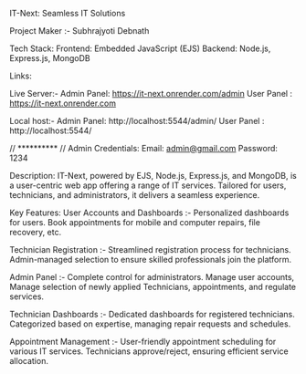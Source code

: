 
IT-Next: Seamless IT Solutions

Project Maker :- Subhrajyoti Debnath


Tech Stack:
Frontend: Embedded JavaScript (EJS)
Backend: Node.js, Express.js, MongoDB

Links:

Live Server:-
Admin Panel: https://it-next.onrender.com/admin
User Panel : https://it-next.onrender.com

Local host:-
Admin Panel: http://localhost:5544/admin/
User Panel : http://localhost:5544/


// ********** //
Admin Credentials:
Email: admin@gmail.com
Password: 1234


Description:
IT-Next, powered by EJS, Node.js, Express.js, and MongoDB, is a user-centric web app offering a range of IT services. Tailored for users, technicians, and administrators, it delivers a seamless experience.



Key Features:
User Accounts and Dashboards :-
Personalized dashboards for users. Book appointments for mobile and computer repairs, file recovery, etc.


Technician Registration :-
Streamlined registration process for technicians. Admin-managed selection to ensure skilled professionals join the platform.


Admin Panel :-
Complete control for administrators. Manage user accounts, Manage selection of newly applied Technicians, appointments, and regulate services.


Technician Dashboards :-
Dedicated dashboards for registered technicians. Categorized based on expertise, managing repair requests and schedules.


Appointment Management :-
User-friendly appointment scheduling for various IT services. Technicians approve/reject, ensuring efficient service allocation.



